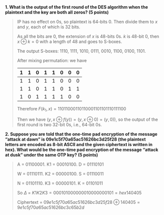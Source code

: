 **1. What is the output of the first round of the DES algorithm when the plaintext and the key are both all zeros? (5 points)**

>IP has no effect on 0s, so plaintext is 64-bits 0. Then divide them to $x$ and $y$, each of which is 32 bits.
>
>As all the bits are 0, the extension of $x$ is 48-bits 0s. $k$ is 48-bit 0, then $x\oplus k=0$ with a length of 48 and goes to S-boxes.
>
>The output S-boxes: 1110, 1111, 1010, 0111, 0010, 1100, 0100, 1101.
>
>After mixing permutation: we have 
>
>| 1    | 1    | 0    | 1    | 1    | 0    | 0    | 0    |
>| ---- | ---- | ---- | ---- | ---- | ---- | ---- | ---- |
>| 1    | 1    | 0    | 1    | 1    | 0    | 0    | 0    |
>| 1    | 1    | 0    | 1    | 1    | 0    | 1    | 1    |
>| 1    | 0    | 1    | 1    | 1    | 1    | 0    | 0    |
>
>Therefore $F(k_1,x) = 11011000110110001101101110111100$
>
>Then we have $(y,x\oplus f(y))=(y,x\oplus 0)=(y,0))$, so the output of the first round is two 32-bit 0s, i.e., 64-bit 0s.

**2. Suppose you are told that the one-time pad encryption of the message “attack at dawn” is 09e1c5f70a65ac51626bc3d25f28 (the plaintext letters are encoded as 8-bit ASCII and the given ciphertext is written in hex). What would be the one-time pad encryption of the message “attack at dusk” under the same OTP key? (5 points)**

>A = 01100001.  K1 = 00010100.  D = 01110101
>
>W = 01110111. K2 = 00000100. S = 01110011
>
>N = 01101110. K3 = 00000101. K = 01101011
>
>So $\Delta$ = $K1K2K3 = 000101000000010000000101 = hex140405$
>
>Ciphertext = $09e1c5f70a65ac51626bc3d25f28\oplus 140405 = 9e1c5f70a65ac51626bc3c65b2d$